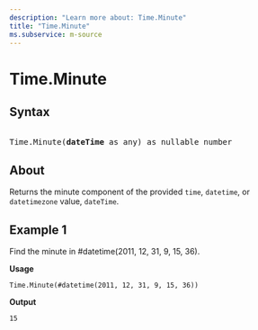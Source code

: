 ```yaml
---
description: "Learn more about: Time.Minute"
title: "Time.Minute"
ms.subservice: m-source
---
```

# Time.Minute

## Syntax

<pre> 
Time.Minute(<b>dateTime</b> as any) as nullable number
</pre>
  
## About

Returns the minute component of the provided `time`, `datetime`, or `datetimezone` value, `dateTime`.

## Example 1

Find the minute in #datetime(2011, 12, 31, 9, 15, 36).

**Usage**

```powerquery-m
Time.Minute(#datetime(2011, 12, 31, 9, 15, 36))
```

**Output**

`15`
